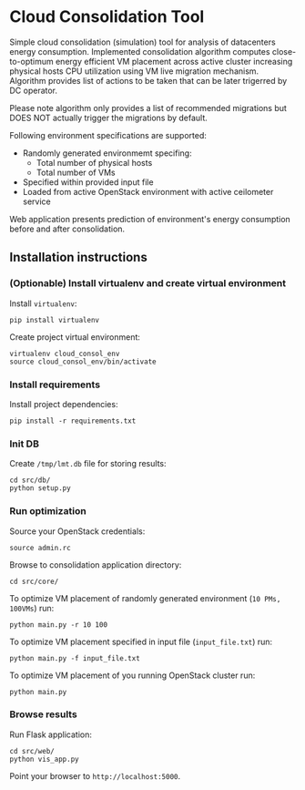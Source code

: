# Cloud Consolidation Tool

Simple cloud consolidation (simulation) tool for analysis of datacenters energy consumption. Implemented consolidation algorithm computes close-to-optimum energy efficient VM placement across active cluster increasing physical hosts CPU utilization using VM live migration mechanism. Algorithm provides list of actions to be taken that can be later trigerred by DC operator.

Please note algorithm only provides a list of recommended migrations but DOES NOT actually trigger the migrations by default.

Following environment specifications are supported:
 - Randomly generated environmemt specifing:
    - Total number of physical hosts
    - Total number of VMs
 - Specified within provided input file
 - Loaded from active OpenStack environment with active ceilometer service

Web application presents prediction of environment's energy consumption before and after consolidation.

## Installation instructions
### (Optionable) Install virtualenv and create virtual environment

Install ```virtualenv```:

```
pip install virtualenv
```

Create project virtual environment:

```
virtualenv cloud_consol_env
source cloud_consol_env/bin/activate
```

### Install requirements

Install project dependencies:

```
pip install -r requirements.txt
```

### Init DB

Create ```/tmp/lmt.db``` file for storing results:

```
cd src/db/
python setup.py
```

### Run optimization

Source your OpenStack credentials:

```
source admin.rc
```

Browse to consolidation application directory:

```
cd src/core/
```

To optimize VM placement of randomly generated environment (```10 PMs, 100VMs```) run:

```
python main.py -r 10 100
```

To optimize VM placement specified in input file (```input_file.txt```) run:

```
python main.py -f input_file.txt
```

To optimize VM placement of you running OpenStack cluster run:

```
python main.py
```

### Browse results

Run Flask application:

```
cd src/web/
python vis_app.py
```

Point your browser to ```http://localhost:5000```.
